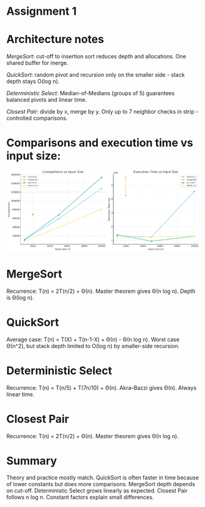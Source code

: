 # Assignment 1

# Architecture notes
*MergeSort*: cut-off to insertion sort reduces depth and allocations. One shared buffer for merge.

*QuickSort*: random pivot and recursion only on the smaller side - stack depth stays O(log n).

*Deterministic Select*: Median-of-Medians (groups of 5) guarantees balanced pivots and linear time.

*Closest Pair*: divide by x, merge by y. Only up to 7 neighbor checks in strip - controlled comparisons.

# Comparisons and execution time vs input size:

![Comparisons and Time](docx/img/ph.jpg)

# MergeSort
Recurrence: T(n) = 2T(n/2) + Θ(n). Master theorem gives Θ(n log n). Depth is Θ(log n).

# QuickSort
Average case: T(n) = T(X) + T(n-1-X) + Θ(n) - Θ(n log n). Worst case Θ(n^2), but stack depth limited to O(log n) by smaller-side recursion.

# Deterministic Select
Recurrence: T(n) = T(n/5) + T(7n/10) + Θ(n). Akra–Bazzi gives Θ(n). Always linear time.

# Closest Pair
Recurrence: T(n) = 2T(n/2) + Θ(n). Master theorem gives Θ(n log n).


# Summary
Theory and practice mostly match. QuickSort is often faster in time because of lower constants but does more comparisons. MergeSort depth depends on cut-off. Deterministic Select grows linearly as expected. Closest Pair follows n log n. Constant factors  explain small differences.


